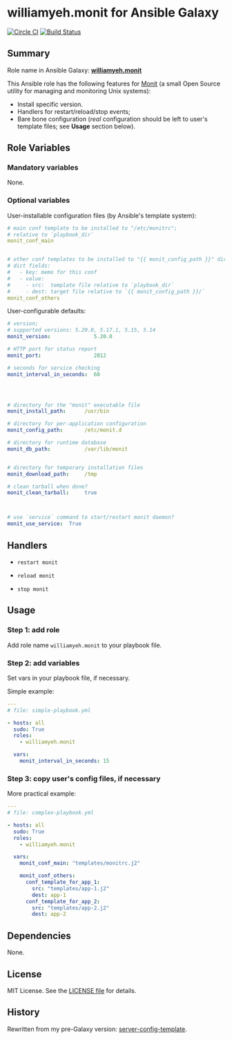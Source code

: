 
williamyeh.monit for Ansible Galaxy
============

[![Circle CI](https://circleci.com/gh/William-Yeh/ansible-monit.svg?style=shield)](https://circleci.com/gh/William-Yeh/ansible-monit) [![Build Status](https://travis-ci.org/William-Yeh/ansible-monit.svg?branch=master)](https://travis-ci.org/William-Yeh/ansible-monit)



## Summary

Role name in Ansible Galaxy: **[williamyeh.monit](https://galaxy.ansible.com/williamyeh/monit/)**

This Ansible role has the following features for [Monit](https://mmonit.com/monit/) (a small Open Source utility for managing and monitoring Unix systems):

 - Install specific version.
 - Handlers for restart/reload/stop events;
 - Bare bone configuration (*real* configuration should be left to user's template files; see **Usage** section below).




## Role Variables

### Mandatory variables

None.




### Optional variables

User-installable configuration files (by Ansible's template system):


```yaml
# main conf template to be installed to "/etc/monitrc";
# relative to `playbook_dir`
monit_conf_main


# other conf templates to be installed to "{{ monit_config_path }}" directory;
# dict fields:
#   - key: memo for this conf
#   - value:
#     - src:  template file relative to `playbook_dir`
#     - dest: target file relative to `{{ monit_config_path }}/`
monit_conf_others
```


User-configurable defaults:


```yaml
# version;
# supported versions: 5.20.0, 5.17.1, 5.15, 5.14
monit_version:              5.20.0

# HTTP port for status report
monit_port:                 2812

# seconds for service checking
monit_interval_in_seconds:  60




# directory for the "monit" executable file
monit_install_path:      /usr/bin

# directory for per-application configuration
monit_config_path:       /etc/monit.d

# directory for runtime database
monit_db_path:           /var/lib/monit


# directory for temporary installation files
monit_download_path:     /tmp

# clean tarball when done?
monit_clean_tarball:     true



# use `service` command to start/restart monit daemon?
monit_use_service:  True
```


## Handlers

- `restart monit`

- `reload monit`

- `stop monit`



## Usage


### Step 1: add role

Add role name `williamyeh.monit` to your playbook file.


### Step 2: add variables

Set vars in your playbook file, if necessary.

Simple example:

```yaml
---
# file: simple-playbook.yml

- hosts: all
  sudo: True
  roles:
    - williamyeh.monit

  vars:
    monit_interval_in_seconds: 15
```


### Step 3: copy user's config files, if necessary


More practical example:

```yaml
---
# file: complex-playbook.yml

- hosts: all
  sudo: True
  roles:
    - williamyeh.monit

  vars:
    monit_conf_main: "templates/monitrc.j2"

    monit_conf_others:
      conf_template_for_app_1:
        src: "templates/app-1.j2"
        dest: app-1
      conf_template_for_app_2:
        src: "templates/app-2.j2"
        dest: app-2
```


## Dependencies

None.


## License

MIT License. See the [LICENSE file](LICENSE) for details.


## History

Rewritten from my pre-Galaxy version: [server-config-template](https://github.com/William-Yeh/server-config-template).
